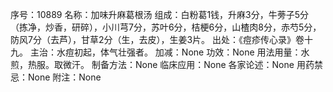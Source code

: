 序号：10889
名称：加味升麻葛根汤
组成：白粉葛1钱，升麻3分，牛蒡子5分（拣净，炒香，研碎），小川芎7分，苏叶6分，桔梗6分，山楂肉8分，赤芍5分，防风7分（去芦），甘草2分（生，去皮），生姜3片。
出处：《痘疹传心录》卷十九。
主治：水痘初起，体气壮强者。
加减：None
功效：None
用法用量：水煎，热服。取微汗。
制备方法：None
临床应用：None
各家论述：None
用药禁忌：None
附注：None
